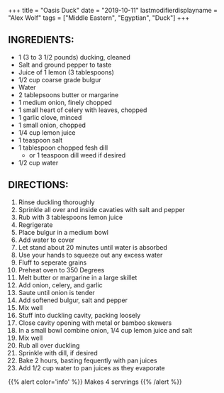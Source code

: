 +++
title = "Oasis Duck"
date = "2019-10-11"
lastmodifierdisplayname = "Alex Wolf"
tags = ["Middle Eastern", "Egyptian", "Duck"]
+++

## INGREDIENTS:

* 1 (3 to 3 1/2 pounds) ducking, cleaned
* Salt and ground pepper to taste
* Juice of 1 lemon (3 tablespoons)
* 1/2 cup coarse grade bulgur
* Water
* 2 tablepsoons butter or margarine
* 1 medium onion, finely chopped
* 1 small heart of celery with leaves, chopped
* 1 garlic clove, minced
* 1 small onion, chopped
* 1/4 cup lemon juice
* 1 teaspoon salt
* 1 tablespoon chopped fesh dill
    * or 1 teaspoon dill weed if desired
* 1/2 cup water

## DIRECTIONS:

1. Rinse duckling thoroughly
2. Sprinkle all over and inside cavaties with salt and pepper
3. Rub with 3 tablespoons lemon juice
4. Regrigerate
5. Place bulgur in a medium bowl
6. Add water to cover
7. Let stand about 20 minutes until water is absorbed
8. Use your hands to squeeze out any excess water
9. Fluff to seperate grains
10. Preheat oven to 350 Degrees
11. Melt butter or margarine in a large skillet
12. Add onion, celery, and garlic
13. Saute until onion is tender
14. Add softened bulgur, salt and pepper
15. Mix well
16. Stuff into duckling cavity, packing loosely
17. Close cavity opening with metal or bamboo skewers
18. In a small bowl combine onion, 1/4 cup lemon juice and salt
19. Mix well
20. Rub all over duckling
21. Sprinkle with dill, if desired
22. Bake 2 hours, basting fequently with pan juices
23. Add 1/2 cup water to pan juices as they evaporate

{{% alert color='info' %}}
Makes 4 servrings
{{% /alert %}}
